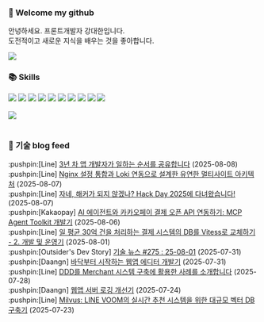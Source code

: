 ### 👋 Welcome my github

안녕하세요. 프론트개발자 강대한입니다.
<br>
도전적이고 새로운 지식을 배우는 것을 좋아합니다.

<!--
![header](https://capsule-render.vercel.app/api?type=Waving&color=auto&height=300&section=header&text=Welcome&fontAlignY=40&desc=KangDaeHan%20github%20&descSize=20&descAlignY=55&animation=fadeIn&fontSize=90)

**KangDaeHan/KangDaeHan** is a ✨ _special_ ✨ repository because its `README.md` (this file) appears on your GitHub profile.

Here are some ideas to get you started:

- 🔭 I’m currently working on ...
- 🌱 I’m currently learning ...
- 👯 I’m looking to collaborate on ...
- 🤔 I’m looking for help with ...
- 💬 Ask me about ...
- 📫 How to reach me: ...
- 😄 Pronouns: ...
- ⚡ Fun fact: ...
-->

<a href="https://twinfamily.github.io" target="_blank"><img src="https://img.shields.io/badge/Blog-121D33?style=flat-square&logo=blogger&logoColor=ffffff"/></a>

### :books: Skills
<a href="#" target="_blank"><img src="https://img.shields.io/badge/React-61DAFB?style=flat-square&logo=react&logoColor=ffffff"/></a>
<a href="#" target="_blank"><img src="https://img.shields.io/badge/Html5-E34F26?style=flat-square&logo=html5&logoColor=ffffff"/></a>
<a href="#" target="_blank"><img src="https://img.shields.io/badge/Javascript-F7DF1E?style=flat-square&logo=javascript&logoColor=ffffff"/></a>
<a href="#" target="_blank"><img src="https://img.shields.io/badge/Cssmodules-000000?style=flat-square&logo=cssmodules&logoColor=ffffff"/></a>
<a href="#" target="_blank"><img src="https://img.shields.io/badge/Node.js-339933?style=flat-square&logo=nodedotjs&logoColor=ffffff"/></a>
<a href="#" target="_blank"><img src="https://img.shields.io/badge/Typescript-3178C6?style=flat-square&logo=typescript&logoColor=ffffff"/></a>
<a href="#" target="_blank"><img src="https://img.shields.io/badge/Git-F05032?style=flat-square&logo=git&logoColor=ffffff"/></a>
<a href="#" target="_blank"><img src="https://img.shields.io/badge/Gitlab-FC6D26?style=flat-square&logo=gitlab&logoColor=ffffff"/></a>
<a href="#" target="_blank"><img src="https://img.shields.io/badge/Webpack-8DD6F9?style=flat-square&logo=webpack&logoColor=ffffff"/></a>
<a href="#" target="_blank"><img src="https://img.shields.io/badge/Vite-646CFF?style=flat-square&logo=vite&logoColor=ffffff"/></a>
<br><br>
<img src="https://github-readme-stats.vercel.app/api/top-langs/?username=KangDaeHan&layout=compact">
<br><br>
### :round_pushpin: 기술 blog feed
<!-- BLOG-POST-LIST:START --><div>:pushpin:[Line] <a target="_blank" href="https://techblog.lycorp.co.jp/ko/sharing-the-workflow-of-a-third-year-app-developer">3년 차 앱 개발자가 일하는 순서를 공유합니다</a> (2025-08-08)</div><div>:pushpin:[Line] <a target="_blank" href="https://techblog.lycorp.co.jp/ko/flexible-multi-site-architecture-with-integrated-nginx-configuration-and-loki">Nginx 설정 통합과 Loki 연동으로 설계한 유연한 멀티사이트 아키텍처</a> (2025-08-07)</div><div>:pushpin:[Line] <a target="_blank" href="https://techblog.lycorp.co.jp/ko/hack-day-2025-recap">자네, 해커가 되지 않겠나? Hack Day 2025에 다녀왔습니다!</a> (2025-08-07)</div><div>:pushpin:[Kakaopay] <a target="_blank" href="https://tech.kakaopay.com/post/kakaopay-mcp-agent-toolkit/">AI 에이전트와 카카오페이 결제 오픈 API 연동하기: MCP Agent Toolkit 개발기</a> (2025-08-06)</div><div>:pushpin:[Line] <a target="_blank" href="https://techblog.lycorp.co.jp/ko/migrate-payment-system-db-to-vitess-2">일 평균 30억 건을 처리하는 결제 시스템의 DB를 Vitess로 교체하기 - 2. 개발 및 운영기</a> (2025-08-01)</div><div>:pushpin:[Outsider's Dev Story] <a target="_blank" href="https://blog.outsider.ne.kr/1768">기술 뉴스 #275 : 25-08-01</a> (2025-07-31)</div><div>:pushpin:[Daangn] <a target="_blank" href="https://medium.com/daangn/%EB%B0%94%EB%8B%A5%EB%B6%80%ED%84%B0-%EC%8B%9C%EC%9E%91%ED%95%98%EB%8A%94-%EC%9B%B9%EC%95%B1-%EC%97%90%EB%94%94%ED%84%B0-%EA%B0%9C%EB%B0%9C%EA%B8%B0-e896c6cabfad?source=rss----4505f82a2dbd---4">바닥부터 시작하는 웹앱 에디터 개발기</a> (2025-07-31)</div><div>:pushpin:[Line] <a target="_blank" href="https://techblog.lycorp.co.jp/ko/applying-ddd-to-merchant-system-development">DDD를 Merchant 시스템 구축에 활용한 사례를 소개합니다</a> (2025-07-28)</div><div>:pushpin:[Daangn] <a target="_blank" href="https://medium.com/daangn/%EC%9B%B9%EC%95%B1-%EC%84%9C%EB%B2%84-%EB%A1%9C%EA%B9%85-%EA%B0%9C%EC%84%A0%EA%B8%B0-10e819a39a1d?source=rss----4505f82a2dbd---4">웹앱 서버 로깅 개선기</a> (2025-07-24)</div><div>:pushpin:[Line] <a target="_blank" href="https://techblog.lycorp.co.jp/ko/large-scale-vector-db-for-real-time-recommendation-in-line-voom">Milvus: LINE VOOM의 실시간 추천 시스템을 위한 대규모 벡터 DB 구축기</a> (2025-07-23)</div><!-- BLOG-POST-LIST:END -->

<!-- ![Anurag's GitHub stats](https://github-readme-stats.vercel.app/api?username=KangDaeHan&show_icons=true&theme=radical) -->
